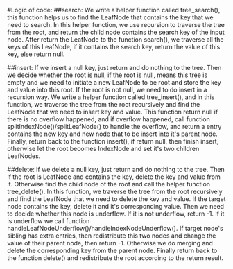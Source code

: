 #Logic of code:
##search:
We write a helper function called tree_search(), this function helps us to find the LeafNode that contains the key that we need to search. In this helper function, we use recursion to traverse the tree from the root, and return the child node contains the search key of the input node. After return the LeafNode to the function search(), we traverse all the keys of this LeafNode, if it contains the search key, return the value of this key, else return null.

##insert: 
If we insert a null key, just return and do nothing to the tree.
Then we decide whether the root is null, if the root is null, means this tree is empty and we need to initiate a new LeafNode to be root and store the key and value into this root. If the root is not null, we need to do insert in a recursion way. We write a helper function called tree_insert(), and in this function, we traverse the tree from the root recursively and find the LeafNode that we need to insert key and value. This function return null if there is no overflow happened, and if overflow happened, call function splitIndexNode()/splitLeafNode() to handle the overflow, and return a entry contains the new key and new node that to be insert into it's parent node. Finally, return back to the function insert(), if return null, then finish insert, otherwise let the root becomes IndexNode and set it's two children LeafNodes.

##delete:
If we delete a null key, just return and do nothing to the tree.
Then if the root is LeafNode and contains the key, delete the key and value from it. Otherwise find the child node of the root and call the helper function tree_delete(). In this function, we traverse the tree from the root recursively and find the LeafNode that we need to delete the key and value. If the target node contains the key, delete it and it's corresponding value. Then we need to decide whether this node is underflow. If it is not underflow, return -1. If it is underflow we call function handleLeafNodeUnderflow()/handleIndexNodeUnderflow(). If target node's sibling has extra entries, then redistribute this two nodes and change the value of their parent node, then return -1. Otherwise we do merging and delete the corresponding key from the parent node. Finally return back to the function delete() and redistribute the root according to the return result.
